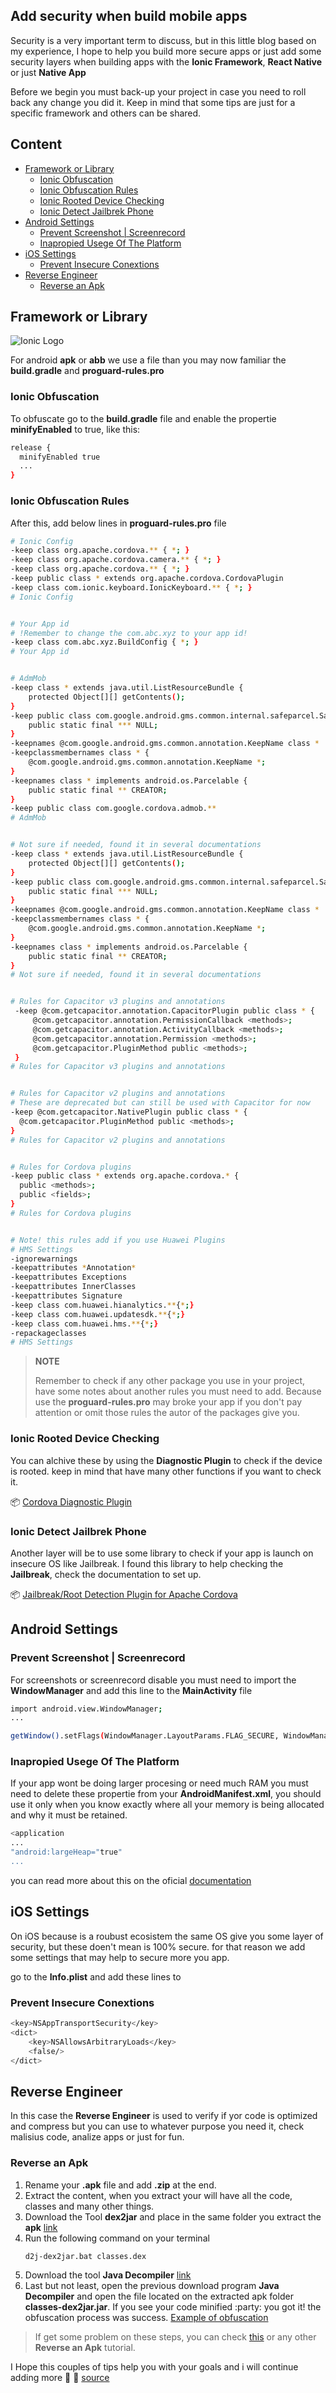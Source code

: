 ## Add security when build mobile apps

Security is a very important term to discuss, but in this little blog based on my experience, I hope to help you build more secure apps or just add some security layers when building apps with the **Ionic Framework**, **React Native** or just **Native App**

Before we begin you must back-up your project in case you need to roll back any change you did it. Keep in mind that some tips are just for a specific framework and others can be shared.


## Content

- [Framework or Library](#Framework-or-Library)
    - [Ionic Obfuscation](#Ionic-Obfuscation)
    - [Ionic Obfuscation Rules](#Ionic-Obfuscation-Rules)
    - [Ionic Rooted Device Checking](#Ionic-Rooted-Device-Checking)
    - [Ionic Detect Jailbrek Phone](#Ionic-Detect-Jailbrek-Phone)
- [Android Settings](#Android-Settings)
    - [Prevent Screenshot | Screenrecord](#Prevent-Screenshot-|-Screenrecord)
    - [Inapropied Usege Of The Platform](#Inapropied-Usege-Of-The-Platform)
- [iOS Settings](#iOS-Settings)
    - [Prevent Insecure Conextions](#Prevent-Insecure-Conextions)
- [Reverse Engineer](#Reverse-Engineer)
    - [Reverse an Apk](#Reverse-an-Apk)


## Framework or Library

![Ionic Logo](https://upload.wikimedia.org/wikipedia/commons/d/d1/Ionic_Logo.svg)

For android **apk** or **abb** we use a file than you may now familiar the **build.gradle** and **proguard-rules.pro**


### Ionic Obfuscation

To obfuscate go to the **build.gradle** file and enable the propertie **minifyEnabled** to true, like this:

```bash
release {
  minifyEnabled true
  ...
}
```


### Ionic Obfuscation Rules

After this, add below lines in **proguard-rules.pro** file

```bash
# Ionic Config
-keep class org.apache.cordova.** { *; }
-keep class org.apache.cordova.camera.** { *; }
-keep class org.apache.cordova.** { *; }
-keep public class * extends org.apache.cordova.CordovaPlugin
-keep class com.ionic.keyboard.IonicKeyboard.** { *; }
# Ionic Config 


# Your App id
# !Remember to change the com.abc.xyz to your app id!
-keep class com.abc.xyz.BuildConfig { *; }
# Your App id


# AdmMob
-keep class * extends java.util.ListResourceBundle {
    protected Object[][] getContents();
}
-keep public class com.google.android.gms.common.internal.safeparcel.SafeParcelable {
    public static final *** NULL;
}
-keepnames @com.google.android.gms.common.annotation.KeepName class *
-keepclassmembernames class * {
    @com.google.android.gms.common.annotation.KeepName *;
}
-keepnames class * implements android.os.Parcelable {
    public static final ** CREATOR;
}
-keep public class com.google.cordova.admob.**
# AdmMob


# Not sure if needed, found it in several documentations
-keep class * extends java.util.ListResourceBundle {
    protected Object[][] getContents();
}
-keep public class com.google.android.gms.common.internal.safeparcel.SafeParcelable {
    public static final *** NULL;
}
-keepnames @com.google.android.gms.common.annotation.KeepName class *
-keepclassmembernames class * {
    @com.google.android.gms.common.annotation.KeepName *;
}
-keepnames class * implements android.os.Parcelable {
    public static final ** CREATOR;
}
# Not sure if needed, found it in several documentations


# Rules for Capacitor v3 plugins and annotations
 -keep @com.getcapacitor.annotation.CapacitorPlugin public class * {
     @com.getcapacitor.annotation.PermissionCallback <methods>;
     @com.getcapacitor.annotation.ActivityCallback <methods>;
     @com.getcapacitor.annotation.Permission <methods>;
     @com.getcapacitor.PluginMethod public <methods>;
 }
# Rules for Capacitor v3 plugins and annotations


# Rules for Capacitor v2 plugins and annotations
# These are deprecated but can still be used with Capacitor for now
-keep @com.getcapacitor.NativePlugin public class * {
  @com.getcapacitor.PluginMethod public <methods>;
}
# Rules for Capacitor v2 plugins and annotations


# Rules for Cordova plugins
-keep public class * extends org.apache.cordova.* {
  public <methods>;
  public <fields>;
}
# Rules for Cordova plugins


# Note! this rules add if you use Huawei Plugins
# HMS Settings
-ignorewarnings
-keepattributes *Annotation*
-keepattributes Exceptions
-keepattributes InnerClasses
-keepattributes Signature
-keep class com.huawei.hianalytics.**{*;}
-keep class com.huawei.updatesdk.**{*;}
-keep class com.huawei.hms.**{*;}
-repackageclasses
# HMS Settings
```

> **NOTE**
>
>Remember to check if any other package you use in your project, have some notes about another rules you must need to add. Because use the **proguard-rules.pro** may broke your app if you don't pay attention or omit those rules the autor of the packages give you.


### Ionic Rooted Device Checking

You can alchive these by using the **Diagnostic Plugin** to check if the device is rooted. keep in mind that have many other functions if you want to check it.

:package: [Cordova Diagnostic Plugin](https://github.com/dpa99c/cordova-diagnostic-plugin#isdevicerooted)


### Ionic Detect Jailbrek Phone

Another layer will be to use some library to check if your app is launch on insecure OS like Jailbreak. I found this library to help checking the **Jailbreak**, check the documentation to set up.

:package: [Jailbreak/Root Detection Plugin for Apache Cordova](https://github.com/WuglyakBolgoink/cordova-plugin-iroot)

## Android Settings

### Prevent Screenshot | Screenrecord

For screenshots or screenrecord disable you must need to import the **WindowManager** and add this line to the **MainActivity** file
```bash
import android.view.WindowManager;
...

getWindow().setFlags(WindowManager.LayoutParams.FLAG_SECURE, WindowManager.LayoutParams.FLAG_SECURE);
```


### Inapropied Usege Of The Platform

If your app wont be doing larger procesing or need much RAM you must need to delete these propertie from your **AndroidManifest.xml**, you should use it only when you know exactly where all your memory is being allocated and why it must be retained.
```bash
<application
...
"android:largeHeap="true"
...
```
you can read more about this on the oficial [documentation](https://developer.android.com/topic/performance/memory)


## iOS Settings

On iOS because is a roubust ecosistem the same OS give you some layer of security, but these doen't mean is 100% secure.
for that reason we add some settings that may help to secure more you app.

go to the **Info.plist** and add these lines to

### Prevent Insecure Conextions

```bash
<key>NSAppTransportSecurity</key>
<dict>
	<key>NSAllowsArbitraryLoads</key>
	<false/>
</dict>
```


## Reverse Engineer

In this case the **Reverse Engineer** is used to verify if yor code is optimized and compress but you can use to whatever purpose you need it, check malisius code, analize apps or just for fun.


### Reverse an Apk

1. Rename your **.apk** file and add **.zip** at the end.
2. Extract the content, when you extract your will have all the code, classes and many other things.
3. Download the Tool **dex2jar** and place in the same folder you extract the **apk** [link](https://github.com/DexPatcher/dex2jar/releases)
4. Run the following command on your terminal
    ```bash
    d2j-dex2jar.bat classes.dex
    ```
5. Download the tool **Java Decompiler** [link](https://java-decompiler.github.io/)
6. Last but not least, open the previous download program **Java Decompiler** and open the file located on the extracted apk folder **classes-dex2jar.jar**. If you see your code minified :party: you got it! the obfuscation process was success.
[Example of obfuscation](https://www.preemptive.com/wp-content/uploads/2020/10/Rename-Obfuscation-Example.png)

> If get some problem on these steps, you can check [this](https://medium.com/helpshift-engineering/reverse-engineer-your-favorite-android-app-863a797042a6) or any other **Reverse an Apk** tutorial.


I Hope this couples of tips help you with your goals  and i will continue adding more :partying_face: :memo: [source](https://github.com/ACRONIMAX/mobile-security)